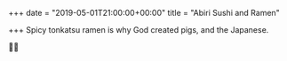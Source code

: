 +++
date = "2019-05-01T21:00:00+00:00"
title = "Abiri Sushi and Ramen"

+++
Spicy tonkatsu ramen is why God created pigs, and the Japanese. 

🍜🍶